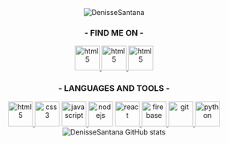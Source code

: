 <div align="center">
  <img src="https://github.com/DenisseSantana/DenisseSantana/blob/main/assets/gif.gif?raw=true" alt="DenisseSantana" background-size="50%"/>
</div>
<div align="center">
   <h3>- FIND ME ON -</h3>
   <a href="https://www.linkedin.com/in/denisse-santana-84596420a/" target="_blank"> <img src="https://media.giphy.com/media/HQTYdpx1yhxWpugAi2/giphy.gif" alt="html5" width="50" height="50"/> </a>
   <a href="https://www.instagram.com/santadenisse" target="_blank"> <img src="https://media.giphy.com/media/IbTZSfHDUDSmOCkd3q/giphy.gif" alt="html5" width="50" height="50"/> </a>
   <a href="https://open.spotify.com/artist/6jfYymdMLzSsGeRNcNJqzX?si=PJs3Xo4nRIiOqxGyyqexfQ" target="_blank"> <img src="https://media.giphy.com/media/alxwuUFuJmVEJb3PDg/giphy.gif" alt="html5" width="50" height="50"/> </a>
  
</div>
<div align="center">
   <h3>- LANGUAGES AND TOOLS -</h3>
   <a href="https://www.w3.org/html/" target="_blank"> <img src="https://media.giphy.com/media/XAxylRMCdpbEWUAvr8/giphy.gif" alt="html5" width="50" height="50"/> </a>
  <a href="https://www.w3schools.com/css/" target="_blank"> <img src="https://media.giphy.com/media/fsEaZldNC8A1PJ3mwp/giphy.gif" alt="css3" width="50" height="50"/></a>
  <a href="https://developer.mozilla.org/en-US/docs/Web/JavaScript" target="_blank"> <img src="https://media.giphy.com/media/ln7z2eWriiQAllfVcn/giphy.gif" alt="javascript" width="50" height="50"/> </a>
  <a href="https://nodejs.org" target="_blank"> <img src="https://media.giphy.com/media/kdFc8fubgS31b8DsVu/giphy.gif" alt="nodejs" width="50" height="50"/></a>
  <a href="https://reactjs.org/" target="_blank"> <img src="https://media.giphy.com/media/eNAsjO55tPbgaor7ma/giphy.gif" alt="react" width="50" height="50"/> </a>
  <a href="https://firebase.google.com/" target="_blank"> <img src="https://media.giphy.com/media/Ri2TUcKlaOcaDBxFpY/giphy.gif" alt="firebase" width="50" height="50"/> </a>
  <a href="https://git-scm.com/" target="_blank"> <img src="https://media.giphy.com/media/kH1DBkPNyZPOk0BxrM/giphy.gif" alt="git" height="50"/> </a>
  <a href="https://docs.python.org/3/" target="_blank"> <img src="https://media.giphy.com/media/LMt9638dO8dftAjtco/giphy.gif" alt="python" height="50"/> </a>
</div>
<div align="center">
  <img align="center" alt='DenisseSantana GitHub stats' src="https://github-readme-stats.vercel.app/api?username=denissesantana&theme=graywhite&show_icons=true" /> 
</div>
<!--
**DenisseSantana/DenisseSantana** is a ✨ _special_ ✨ repository because its `README.md` (this file) appears on your GitHub profile.
### Hi there 👋

Here are some ideas to get you started:

- 🔭 I’m currently working on ...
- 🌱 I’m currently learning ...
- 👯 I’m looking to collaborate on ...
- 🤔 I’m looking for help with ...
- 💬 Ask me about ...
- 📫 How to reach me: ...
- 😄 Pronouns: ...
- ⚡ Fun fact: ...
-->
